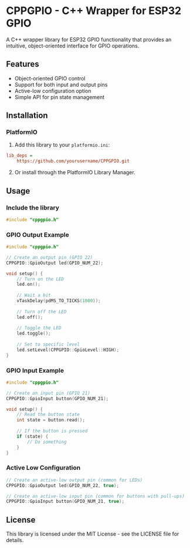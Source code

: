# CPPGPIO - C++ Wrapper for ESP32 GPIO

A C++ wrapper library for ESP32 GPIO functionality that provides an intuitive, object-oriented interface for GPIO operations.

## Features

- Object-oriented GPIO control
- Support for both input and output pins
- Active-low configuration option
- Simple API for pin state management

## Installation

### PlatformIO

1. Add this library to your `platformio.ini`:

```ini
lib_deps = 
    https://github.com/yourusername/CPPGPIO.git
```

2. Or install through the PlatformIO Library Manager.

## Usage

### Include the library

```cpp
#include "cppgpio.h"
```

### GPIO Output Example

```cpp
#include "cppgpio.h"

// Create an output pin (GPIO 22)
CPPGPIO::GpioOutput led(GPIO_NUM_22);

void setup() {
    // Turn on the LED
    led.on();
    
    // Wait a bit
    vTaskDelay(pdMS_TO_TICKS(1000));
    
    // Turn off the LED
    led.off();
    
    // Toggle the LED
    led.toggle();
    
    // Set to specific level
    led.setLevel(CPPGPIO::GpioLevel::HIGH);
}
```

### GPIO Input Example

```cpp
#include "cppgpio.h"

// Create an input pin (GPIO 21)
CPPGPIO::GpioInput button(GPIO_NUM_21);

void setup() {
    // Read the button state
    int state = button.read();
    
    // If the button is pressed
    if (state) {
        // Do something
    }
}
```

### Active Low Configuration

```cpp
// Create an active-low output pin (common for LEDs)
CPPGPIO::GpioOutput led(GPIO_NUM_22, true);

// Create an active-low input pin (common for buttons with pull-ups)
CPPGPIO::GpioInput button(GPIO_NUM_21, true);
```

## License

This library is licensed under the MIT License - see the LICENSE file for details. 
